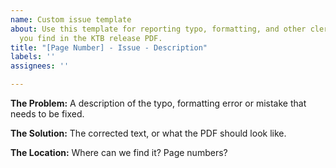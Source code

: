 ```yaml
---
name: Custom issue template
about: Use this template for reporting typo, formatting, and other clerical issues
  you find in the KTB release PDF.
title: "[Page Number] - Issue - Description"
labels: ''
assignees: ''

---
```


**The Problem:**
A description of the typo, formatting error or mistake that needs to be fixed.

**The Solution:**
The corrected text, or what the PDF should look like.

**The Location:**
Where can we find it? Page numbers?
